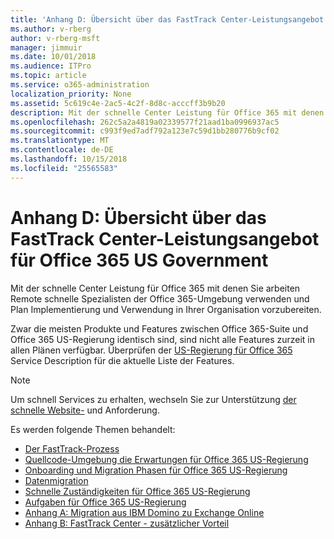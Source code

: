 ```yaml
---
title: 'Anhang D: Übersicht über das FastTrack Center-Leistungsangebot für Office 365 US Government'
ms.author: v-rberg
author: v-rberg-msft
manager: jimmuir
ms.date: 10/01/2018
ms.audience: ITPro
ms.topic: article
ms.service: o365-administration
localization_priority: None
ms.assetid: 5c619c4e-2ac5-4c2f-8d8c-acccff3b9b20
description: Mit der schnelle Center Leistung für Office 365 mit denen Sie arbeiten Remote schnelle Spezialisten der Office 365-Umgebung verwenden und Plan Implementierung und Verwendung in Ihrer Organisation vorzubereiten.
ms.openlocfilehash: 262c5a2a4819a02339577f21aad1ba0996937ac5
ms.sourcegitcommit: c993f9ed7adf792a123e7c59d1bb280776b9cf02
ms.translationtype: MT
ms.contentlocale: de-DE
ms.lasthandoff: 10/15/2018
ms.locfileid: "25565583"
---
```

# <a name="appendix-d---fasttrack-center-benefit-overview-for-office-365-us-government"></a>Anhang D: Übersicht über das FastTrack Center-Leistungsangebot für Office 365 US Government

Mit der schnelle Center Leistung für Office 365 mit denen Sie arbeiten Remote schnelle Spezialisten der Office 365-Umgebung verwenden und Plan Implementierung und Verwendung in Ihrer Organisation vorzubereiten. 
  
Zwar die meisten Produkte und Features zwischen Office 365-Suite und Office 365 US-Regierung identisch sind, sind nicht alle Features zurzeit in allen Plänen verfügbar. Überprüfen der [US-Regierung für Office 365](https://aka.ms/aboutgovcloud) Service Description für die aktuelle Liste der Features.

> [!NOTE]
> Um schnell Services zu erhalten, wechseln Sie zur Unterstützung [der schnelle Website-](https://go.microsoft.com/fwlink/?linkid=780698) und Anforderung.  

Es werden folgende Themen behandelt:
- [Der FastTrack-Prozess](O365-fasttrack-process.md) 
- [Quellcode-Umgebung die Erwartungen für Office 365 US-Regierung](US-Gov-appendix-source-environment-expectations.md)   
- [Onboarding und Migration Phasen für Office 365 US-Regierung](US-Gov-appendix-onboarding-and-migration.md)
- [Datenmigration](O365-data-migration.md)    
- [Schnelle Zuständigkeiten für Office 365 US-Regierung](US-Gov-appendix-fasttrack-responsibilities.md)   
- [Aufgaben für Office 365 US-Regierung](US-Gov-appendix-your-responsibilities.md) 
- [Anhang A: Migration aus IBM Domino zu Exchange Online](O365-from-ibm-domino-to-exchange-online.md)   
- [Anhang B: FastTrack Center - zusätzlicher Vorteil](O365-fasttrack-additional-benefits.md)


